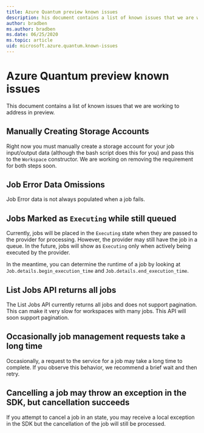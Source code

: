 ```yaml
---
title: Azure Quantum preview known issues
description: his document contains a list of known issues that we are working to address in preview.
author: bradben
ms.author: bradben
ms.date: 06/25/2020
ms.topic: article
uid: microsoft.azure.quantum.known-issues
---
```


# Azure Quantum preview known issues

This document contains a list of known issues that we are working to address in preview.

## Manually Creating Storage Accounts

Right now you must manually create a storage account for your job input/output data (although the bash script does this for you) and pass this to the `Workspace` constructor. We are working on removing the requirement for both steps soon.

## Job Error Data Omissions

Job Error data is not always populated when a job fails.

## Jobs Marked as `Executing` while still queued

Currently, jobs will be placed in the `Executing` state when they are passed to the provider for processing. However, the provider may still have the job in a queue. In the future, jobs will show as `Executing` only when actively being executed by the provider.

In the meantime, you can determine the runtime of a job by looking at `Job.details.begin_execution_time` and `Job.details.end_execution_time`.

## List Jobs API returns all jobs

The List Jobs API currently returns all jobs and does not support pagination. This can make it very slow for workspaces with many jobs. This API will soon support pagination.

## Occasionally job management requests take a long time

Occasionally, a request to the service for a job may take a long time to complete. If you observe this behavior, we recommend a brief wait and then retry.

## Cancelling a job may throw an exception in the SDK, but cancellation succeeds

If you attempt to cancel a job in an state, you may receive a local exception in the SDK but the cancellation of the job will still be processed.